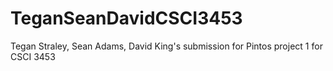 # TeganSeanDavidCSCI3453
Tegan Straley, Sean Adams, David King's submission for Pintos project 1 for CSCI 3453
